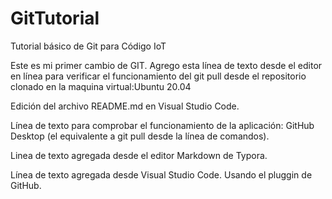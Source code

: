 # GitTutorial
Tutorial básico de Git para Código IoT

Este es mi primer cambio de GIT. 
Agrego esta línea de texto desde el editor en línea para verificar el funcionamiento del git pull desde el repositorio clonado en la maquina virtual:Ubuntu 20.04

Edición del archivo README.md en Visual Studio Code.

Línea de texto para comprobar el funcionamiento de la aplicación: GitHub Desktop (el equivalente a git pull desde la línea de comandos). 

Linea de texto agregada desde el editor Markdown de Typora.

Línea de texto agregada desde Visual Studio Code. Usando el pluggin de GitHub.